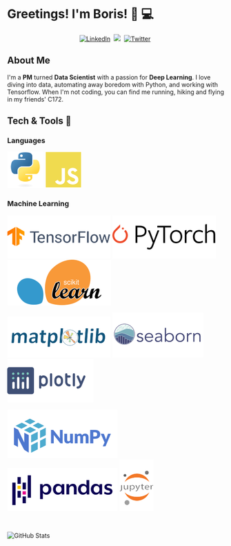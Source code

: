 #  Greetings! I'm Boris! 👋 :computer:
<p align="center">
<a href="https://www.linkedin.com/in/borisbaron"><img src="https://img.shields.io/badge/linkedin-%230077B5.svg?&style=for-the-badge&logo=linkedin&logoColor=white" alt="LinkedIn" /></a>&nbsp;
<a href="https://8ori5.github.io/"><img src="https://img.shields.io/badge/-PORTFOLIO-%23ff69b4&?style=for-the-badge&?color=ff69b4 alt="Portfolio" /></a>&nbsp;
<a href="https://twitter.com/boris_codes"><img src="https://img.shields.io/badge/Twitter-1DA1F2?style=for-the-badge&logo=twitter&logoColor=white" alt="Twitter" /></a>&nbsp;
  </p>
  
## **About Me**

I'm a **PM** turned **Data Scientist** with a passion for **Deep Learning**. I love diving into data, automating away boredom with Python, and working with Tensorflow. When I'm not coding, you can find me running, hiking and flying in my friends' C172.
<br>

## **Tech & Tools** 🔧

### Languages
![Python](./img/python.svg)
![JavaScript](./img/js.svg)
<br>

### Machine Learning
![TensorFlow](./img/tensorflow.svg)
![PyTorch](./img/pytorch.svg)
![Scikit-Learn](./img/sklearn.svg)

![Matplotlib](./img/matplotlib.svg)
![Seaborn](./img/seaborn.svg)
![Plotly](./img/plotly.svg)

![NumPy](./img/numpy.svg)
![Pandas](./img/pandas.svg)
![Jupyter](./img/jupyter.svg)

</div>


<br>

![GitHub Stats](https://github-readme-stats.vercel.app/api?username=8ORI5&hide=prs,issues,contribs?username=8ORI5&count_private=true?username=8ORI5&show_icons=true&theme=radical)







<!--
**8ORI5/8ORI5** is a ✨ _special_ ✨ repository because its `README.md` (this file) appears on your GitHub profile.

Here are some ideas to get you started:

- 🔭 I’m currently working on ...
- 🌱 I’m currently learning ...
- 👯 I’m looking to collaborate on ...
- 🤔 I’m looking for help with ...
- 💬 Ask me about ...
- 📫 How to reach me: ...
- 😄 Pronouns: ...
- ⚡ Fun fact: ...
-->
